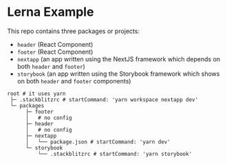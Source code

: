# Lerna Example

This repo contains three packages or projects:

- `header` (React Component)
- `footer` (React Component)
- `nextapp` (an app written using the NextJS framework which depends on both `header` and `footer`)
- `storybook` (an app written using the Storybook framework which shows on both `header` and `footer` components)

```
root # it uses yarn
 ├─ .stackblitzrc # startCommand: 'yarn workspace nextapp dev'
 └─ packages
      ├─ footer
      │   # no config
      ├─ header
      │   # no config
      ├─ nextapp
      │   └── package.json # startCommand: 'yarn dev'
      └─ storybook
          └── .stackblitzrc # startCommand: 'yarn storybook'
```
